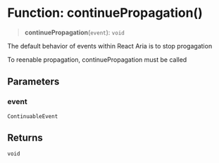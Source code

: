 # Function: continuePropagation()

> **continuePropagation**(`event`): `void`

The default behavior of events within React Aria is to stop progagation

To reenable propagation, continuePropagation must be called

## Parameters

### event

`ContinuableEvent`

## Returns

`void`
